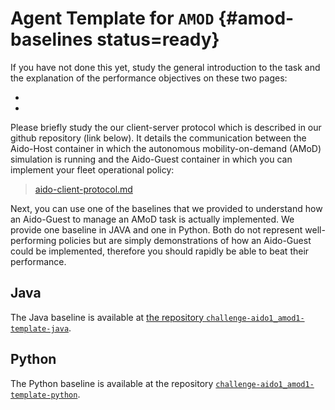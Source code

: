 # Agent Template for `AMOD` {#amod-baselines status=ready}

If you have not done this yet, study the general introduction to the task and the explanation of the performance objectives on these two pages:

- [](#amod)
- [](#performance)

Please briefly study the our client-server protocol which is described in our github repository (link below). It details the communication between the Aido-Host container in which the autonomous mobility-on-demand (AMoD) simulation is running and the Aido-Guest container in which you can implement your fleet operational policy:

> [aido-client-protocol.md](https://github.com/idsc-frazzoli/amod/blob/master/doc/aido-client-protocol.md)

Next, you can use one of the baselines that we provided to understand how an Aido-Guest to manage an AMoD task is actually implemented. We provide one baseline in JAVA and one in Python. Both do not represent well-performing policies but are simply demonstrations of how an Aido-Guest could be implemented, therefore you should rapidly be able to beat their performance. 

## Java

The Java baseline is available at [the repository `challenge-aido1_amod1-template-java`][challenge-aido1_amod1-template-java].

## Python

The Python baseline is available at the repository [`challenge-aido1_amod1-template-python`][challenge-aido1_amod1-template-python].

[challenge-aido1_amod1-template-python]: https://github.com/duckietown/challenge-aido1_amod1-template-python

[challenge-aido1_amod1-template-java]: https://github.com/duckietown/challenge-aido1_amod1-template-java
